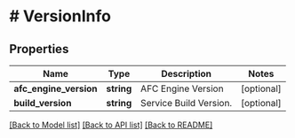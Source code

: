 # # VersionInfo

## Properties

Name | Type | Description | Notes
------------ | ------------- | ------------- | -------------
**afc_engine_version** | **string** | AFC Engine Version | [optional]
**build_version** | **string** | Service Build Version. | [optional]

[[Back to Model list]](../../README.md#models) [[Back to API list]](../../README.md#endpoints) [[Back to README]](../../README.md)
